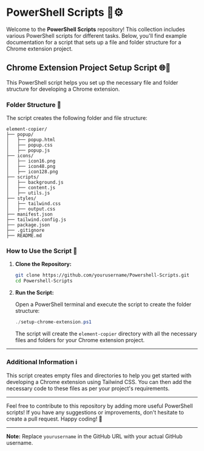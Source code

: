 # PowerShell Scripts 📜⚙️

Welcome to the **PowerShell Scripts** repository! This collection includes various PowerShell scripts for different tasks. Below, you'll find example documentation for a script that sets up a file and folder structure for a Chrome extension project.

## Chrome Extension Project Setup Script 🌐🔧

This PowerShell script helps you set up the necessary file and folder structure for developing a Chrome extension.

### Folder Structure 📁

The script creates the following folder and file structure:

```
element-copier/
├── popup/
│   ├── popup.html
│   ├── popup.css
│   ├── popup.js
├── icons/
│   ├── icon16.png
│   ├── icon48.png
│   ├── icon128.png
├── scripts/
│   ├── background.js
│   ├── content.js
│   ├── utils.js
├── styles/
│   ├── tailwind.css
│   ├── output.css
├── manifest.json
├── tailwind.config.js
├── package.json
├── .gitignore
├── README.md
```

### How to Use the Script 🚀

1. **Clone the Repository:**

    ```bash
    git clone https://github.com/yourusername/Powershell-Scripts.git
    cd Powershell-Scripts
    ```

2. **Run the Script:**

    Open a PowerShell terminal and execute the script to create the folder structure:

    ```powershell
    ./setup-chrome-extension.ps1
    ```

    The script will create the `element-copier` directory with all the necessary files and folders for your Chrome extension project.

---

### Additional Information ℹ️

This script creates empty files and directories to help you get started with developing a Chrome extension using Tailwind CSS. You can then add the necessary code to these files as per your project's requirements.

---

Feel free to contribute to this repository by adding more useful PowerShell scripts! If you have any suggestions or improvements, don't hesitate to create a pull request. Happy coding! 🎉

---

**Note:** Replace `yourusername` in the GitHub URL with your actual GitHub username.

